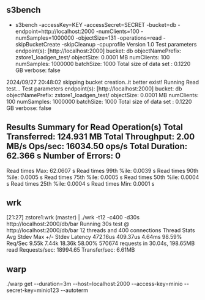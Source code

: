## s3bench


+ s3bench -accessKey=KEY -accessSecret=SECRET -bucket=db -endpoint=http://localhost:2000 -numClients=100 -numSamples=1000000 -objectSize=131 -operations=read -skipBucketCreate -skipCleanup -cpuprofile
Version 1.0
Test parameters
endpoint(s):      [http://localhost:2000]
bucket:           db
objectNamePrefix: zstore1_loadgen_test/
objectSize:       0.0001 MB
numClients:       100
numSamples:       1000000
batchSize:       1000
Total size of data set : 0.1220 GB
verbose:       false


2024/09/27 20:48:02 skipping bucket creation..it better exist!
Running Read test...
Test parameters
endpoint(s):      [http://localhost:2000]
bucket:           db
objectNamePrefix: zstore1_loadgen_test/
objectSize:       0.0001 MB
numClients:       100
numSamples:       1000000
batchSize:       1000
Total size of data set : 0.1220 GB
verbose:       false

Results Summary for Read Operation(s)
Total Transferred: 124.931 MB
Total Throughput:  2.00 MB/s
Ops/sec:  16034.50 ops/s
Total Duration:    62.366 s
Number of Errors:  0
------------------------------------
Read times Max:       62.0607 s
Read times 99th %ile: 0.0039 s
Read times 90th %ile: 0.0005 s
Read times 75th %ile: 0.0005 s
Read times 50th %ile: 0.0004 s
Read times 25th %ile: 0.0004 s
Read times Min:       0.0001 s


## wrk

[21:27] zstore1:wrk (master) | ./wrk -t12 -c400 -d30s http://localhost:2000/db/bar
Running 30s test @ http://localhost:2000/db/bar
  12 threads and 400 connections
  Thread Stats   Avg      Stdev     Max   +/- Stdev
    Latency   472.16us  409.37us   4.64ms   98.59%
    Req/Sec     9.55k     7.44k   18.36k    58.00%
  570674 requests in 30.04s, 198.65MB read
Requests/sec:  18994.65
Transfer/sec:      6.61MB



## warp

./warp get --duration=3m --host=localhost:2000 --access-key=minio --secret-key=minio123 --autoterm

